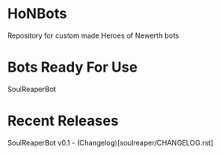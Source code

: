 HoNBots
=======

Repository for custom made Heroes of Newerth bots

Bots Ready For Use
==================

SoulReaperBot

Recent Releases
==============

SoulReaperBot v0.1 - (Changelog)[soulreaper/CHANGELOG.rst]
